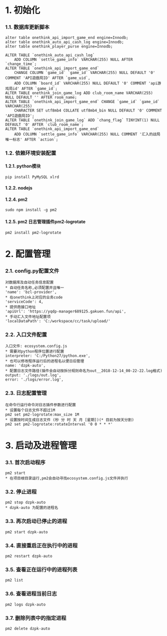 # 1. 初始化  
### 1.1. 数据库更新脚本  
    alter table onethink_api_import_game_end engine=Innodb;  
    alter table onethink_auto_api_cash_log engine=Innodb;  
    alter table onethink_player_purse engine=Innodb;  

    ALTER TABLE `onethink_auto_api_cash_log`
        ADD COLUMN `settle_game_info` VARCHAR(255) NULL AFTER `change_time`;  
    ALTER TABLE `onethink_api_import_game_end`
        CHANGE COLUMN `game_id` `game_id` VARCHAR(255) NULL DEFAULT '0' COMMENT 'API遊戲局ID' AFTER `game_uid`,  
        ADD COLUMN `board_id` VARCHAR(255) NULL DEFAULT '0' COMMENT 'api游戏局id' AFTER `game_id`;  
    ALTER TABLE onethink_join_game_log ADD club_room_name VARCHAR(255) NULL DEFAULT '' AFTER room_name;  
    ALTER TABLE `onethink_api_import_game_end` CHANGE `game_id` `game_id` VARCHAR(255) 
        CHARACTER SET utf8mb4 COLLATE utf8mb4_bin NULL DEFAULT '0' COMMENT 'API遊戲局ID';  
    ALTER TABLE `onethink_join_game_log` ADD `chang_flag` TINYINT(1) NULL DEFAULT '0' AFTER `club_room_name`;  
    ALTER TABLE `onethink_api_import_game_end`
	    ADD COLUMN `settle_game_info` VARCHAR(255) NULL COMMENT '汇入的战局唯一标志' AFTER `action`;  

### 1.2. 依赖环境安装配置  
#### 1.2.1. python模块  
    pip install PyMySQL xlrd
#### 1.2.2. nodejs  
#### 1.2.4. pm2  
    sudo npm install -g pm2  
#### 1.2.5. pm2 日志管理插件pm2-logrotate  
    pm2 install pm2-logrotate   

# 2. 配置管理  
### 2.1. config.py配置文件  
    对数据库及自动任务信息配置  
    * 自动任务名称,必须配置并且唯一  
    'name': 'bzl-provider',  
    * 在onethink上对应的业务code  
    'serviceCode': 4,  
    * 提供商接口地址  
    'apiUrl': 'https://yqdp-manager689125.gakuen.fun/api',  
    * 手动汇入文件地址配置项  
    'localDataPath': 'C:/workspace/cc/task/upload/'  
### 2.2. 入口文件配置  
    入口文件: ecosystem.config.js  
    * 需要对python程序位置进行配置  
    interpreter: 'C:/Python27/python.exe',  
    * 也可以修改程序运行后的进程名以便日后管理  
    name: 'dzpk-auto',  
    * 配置日志文件路径(插件会自动按拆分规则命名为out__2018-12-14_00-22-22.log格式)  
    output: './logs/out.log',  
    error: './logs/error.log',  
### 2.3. 日志配置管理  
    在命令行运行命令对日志插件参数进行配置  
    * 设置每个日志文件不超过1M  
    pm2 set pm2-logrotate:max_size 1M  
    * 设置按时间生成日志文件 (秒 分 时 天 月 [星期])(* 目前为按天分割)  
    pm2 set pm2-logrotate:rotateInterval '0 0 * * *'  

# 3. 启动及进程管理  
### 3.1. 首次启动程序  
    pm2 start  
    * 在项目根目录运行,pm2会自动寻找ecosystem.config.js文件并执行  
### 3.2. 停止进程  
    pm2 stop dzpk-auto  
    * dzpk-auto 为配置的进程名  
### 3.3. 再次启动已停止的进程  
    pm2 start dzpk-auto  
### 3.4. 直接重启正在执行中的进程  
    pm2 restart dzpk-auto  
### 3.5. 查看正在运行中的进程列表  
    pm2 list  
### 3.6. 查看进程当前日志  
    pm2 logs dzpk-auto  
### 3.7. 删除列表中的指定进程  
    pm2 delete dzpk-auto  
